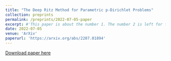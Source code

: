 ```yaml
---
title: "The Deep Ritz Method for Parametric p-Dirichlet Problems"
collection: preprints
permalink: /preprints/2022-07-05-paper
excerpt: #'This paper is about the number 1. The number 2 is left for future work.'
date: 2022-07-05
venue: 'ArXiv'
paperurl: 'https://arxiv.org/abs/2207.01894'
---
```


[Download paper here](https://arxiv.org/pdf/2207.01894) 

